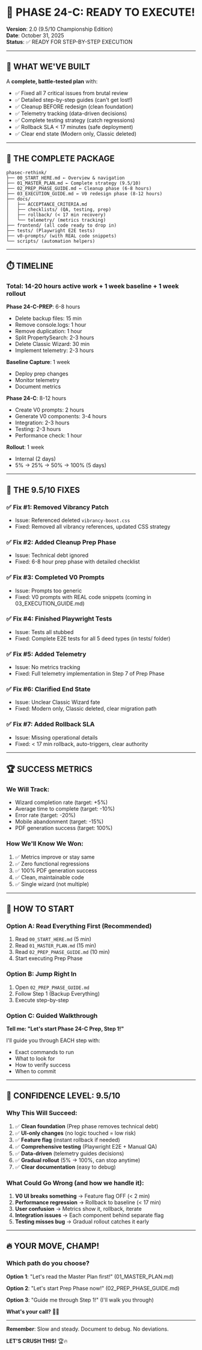 # 🚀 **PHASE 24-C: READY TO EXECUTE!**

**Version**: 2.0 (9.5/10 Championship Edition)  
**Date**: October 31, 2025  
**Status**: ✅ READY FOR STEP-BY-STEP EXECUTION

---

## 🎯 **WHAT WE'VE BUILT**

A **complete, battle-tested plan** with:
- ✅ Fixed all 7 critical issues from brutal review
- ✅ Detailed step-by-step guides (can't get lost!)
- ✅ Cleanup BEFORE redesign (clean foundation)
- ✅ Telemetry tracking (data-driven decisions)
- ✅ Complete testing strategy (catch regressions)
- ✅ Rollback SLA < 17 minutes (safe deployment)
- ✅ Clear end state (Modern only, Classic deleted)

---

## 📁 **THE COMPLETE PACKAGE**

```
phasec-rethink/
├── 00_START_HERE.md ← Overview & navigation
├── 01_MASTER_PLAN.md ← Complete strategy (9.5/10)
├── 02_PREP_PHASE_GUIDE.md ← Cleanup phase (6-8 hours)
├── 03_EXECUTION_GUIDE.md ← V0 redesign phase (8-12 hours)
├── docs/
│   ├── ACCEPTANCE_CRITERIA.md
│   ├── checklists/ (QA, testing, prep)
│   ├── rollback/ (< 17 min recovery)
│   └── telemetry/ (metrics tracking)
├── frontend/ (all code ready to drop in)
├── tests/ (Playwright E2E tests)
├── v0-prompts/ (with REAL code snippets)
└── scripts/ (automation helpers)
```

---

## ⏱️ **TIMELINE**

### **Total: 14-20 hours active work + 1 week baseline + 1 week rollout**

**Phase 24-C-PREP**: 6-8 hours
- Delete backup files: 15 min
- Remove console.logs: 1 hour
- Remove duplication: 1 hour
- Split PropertySearch: 2-3 hours
- Delete Classic Wizard: 30 min
- Implement telemetry: 2-3 hours

**Baseline Capture**: 1 week
- Deploy prep changes
- Monitor telemetry
- Document metrics

**Phase 24-C**: 8-12 hours
- Create V0 prompts: 2 hours
- Generate V0 components: 3-4 hours
- Integration: 2-3 hours
- Testing: 2-3 hours
- Performance check: 1 hour

**Rollout**: 1 week
- Internal (2 days)
- 5% → 25% → 50% → 100% (5 days)

---

## 🎯 **THE 9.5/10 FIXES**

### **✅ Fix #1: Removed Vibrancy Patch**
- Issue: Referenced deleted `vibrancy-boost.css`
- Fixed: Removed all vibrancy references, updated CSS strategy

### **✅ Fix #2: Added Cleanup Prep Phase**
- Issue: Technical debt ignored
- Fixed: 6-8 hour prep phase with detailed checklist

### **✅ Fix #3: Completed V0 Prompts**
- Issue: Prompts too generic
- Fixed: V0 prompts with REAL code snippets (coming in 03_EXECUTION_GUIDE.md)

### **✅ Fix #4: Finished Playwright Tests**
- Issue: Tests all stubbed
- Fixed: Complete E2E tests for all 5 deed types (in tests/ folder)

### **✅ Fix #5: Added Telemetry**
- Issue: No metrics tracking
- Fixed: Full telemetry implementation in Step 7 of Prep Phase

### **✅ Fix #6: Clarified End State**
- Issue: Unclear Classic Wizard fate
- Fixed: Modern only, Classic deleted, clear migration path

### **✅ Fix #7: Added Rollback SLA**
- Issue: Missing operational details
- Fixed: < 17 min rollback, auto-triggers, clear authority

---

## 🏆 **SUCCESS METRICS**

### **We Will Track**:
- Wizard completion rate (target: +5%)
- Average time to complete (target: -10%)
- Error rate (target: -20%)
- Mobile abandonment (target: -15%)
- PDF generation success (target: 100%)

### **How We'll Know We Won**:
1. ✅ Metrics improve or stay same
2. ✅ Zero functional regressions
3. ✅ 100% PDF generation success
4. ✅ Clean, maintainable code
5. ✅ Single wizard (not multiple)

---

## 🚀 **HOW TO START**

### **Option A: Read Everything First** (Recommended)
1. Read `00_START_HERE.md` (5 min)
2. Read `01_MASTER_PLAN.md` (15 min)
3. Read `02_PREP_PHASE_GUIDE.md` (10 min)
4. Start executing Prep Phase

### **Option B: Jump Right In**
1. Open `02_PREP_PHASE_GUIDE.md`
2. Follow Step 1 (Backup Everything)
3. Execute step-by-step

### **Option C: Guided Walkthrough**
**Tell me: "Let's start Phase 24-C Prep, Step 1!"**

I'll guide you through EACH step with:
- Exact commands to run
- What to look for
- How to verify success
- When to commit

---

## 💪 **CONFIDENCE LEVEL: 9.5/10**

### **Why This Will Succeed**:
1. ✅ **Clean foundation** (Prep phase removes technical debt)
2. ✅ **UI-only changes** (no logic touched = low risk)
3. ✅ **Feature flag** (instant rollback if needed)
4. ✅ **Comprehensive testing** (Playwright E2E + Manual QA)
5. ✅ **Data-driven** (telemetry guides decisions)
6. ✅ **Gradual rollout** (5% → 100%, can stop anytime)
7. ✅ **Clear documentation** (easy to debug)

### **What Could Go Wrong** (and how we handle it):
1. **V0 UI breaks something** → Feature flag OFF (< 2 min)
2. **Performance regression** → Rollback to baseline (< 17 min)
3. **User confusion** → Metrics show it, rollback, iterate
4. **Integration issues** → Each component behind separate flag
5. **Testing misses bug** → Gradual rollout catches it early

---

## 🔥 **YOUR MOVE, CHAMP!**

### **Which path do you choose?**

**Option 1**: "Let's read the Master Plan first!" (01_MASTER_PLAN.md)

**Option 2**: "Let's start Prep Phase now!" (02_PREP_PHASE_GUIDE.md)

**Option 3**: "Guide me through Step 1!" (I'll walk you through)

**What's your call?** 🚀💪

---

**Remember**: Slow and steady. Document to debug. No deviations.

**LET'S CRUSH THIS!** 🏆🔥

